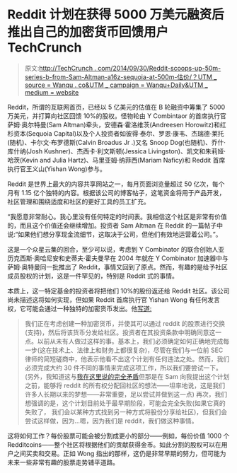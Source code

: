 # Reddit 计划在获得 5000 万美元融资后推出自己的加密货币回馈用户 TechCrunch

> 原文:[http://TechCrunch . com/2014/09/30/Reddit-scoops-up-50m-series-b-from-Sam-Altman-a16z-sequoia-at-500m-估价/？UTM _ source = Wanqu . co&UTM _ campaign = Wanqu+Daily&UTM _ medium = website](http://techcrunch.com/2014/09/30/reddit-scoops-up-50m-series-b-from-sam-altman-a16z-sequoia-at-500m-valuation/?utm_source=wanqu.co&utm_campaign=Wanqu+Daily&utm_medium=website)

Reddit，所谓的互联网首页，已经以 5 亿美元的估值在 B 轮融资中筹集了 5000 万美元，并打算向社区回馈 10%的股权。怪物轮由 Y Combintaor 的首席执行官萨姆·奥尔特曼(Sam Altman)牵头，安德森·霍洛维茨(Andreesen Horowitz)和红杉资本(Sequoia Capital)以及个人投资者如彼得·泰尔、罗恩·康韦、杰瑞德·莱托(随机)、卡尔文·布罗德斯(Calvin Broadus Jr .)又名 Snoop Dog(也随机)、乔什·库什纳(Josh Kushner)、杰西卡·利文斯顿(Jessica Livingston)、凯文和朱莉娅·哈茨(Kevin and Julia Hartz)、马里亚姆·纳菲西(Mariam Naficy)和 Reddit 首席执行官王义山(Yishan Wong)参与。

Reddit 是世界上最大的内容共享网站之一，每月页面浏览量超过 50 亿次，每个月有 1.15 亿个独特的内容。根据该公司的博客帖子，这笔资金将用于产品开发，社区管理和围绕适度和社区的更好工具的员工扩充。

“我愿意非常耐心。我心里没有任何特定的时间表。我相信这个社区是非常有价值的，而且这个价值还会继续增加。投资者 Sam Altman 在 Reddit 的一篇帖子中说:“如果他们想分享现金流细节，这取决于公司，但他们有效地运营着公司。”。

这是一个众星云集的回合，至少可以说，考虑到 Y Combinator 的联合创始人亚历克西斯·奥哈尼安和史蒂夫·霍夫曼早在 2004 年就在 Y Combinator 加速器中与萨姆·奥特曼同一批推出了 Reddit，事情又回到了原点。然而，有趣的是给予社区成员股权的计划，这是一件罕见的，特别是 Reddit 式的事情。

本质上，这一特定基金的投资者将把他们 10%的股份返还给 Reddit 社区。该公司尚未描述这将如何实现，但如果 Reddit 首席执行官 Yishan Wong 有任何发言权，它可能会通过一种独特的加密货币发出。他[写道:](https://www.reddit.com/r/blog/comments/2hwpmm/fundraising_for_reddit/ckwph30)

> 我们正在考虑创建一种加密货币，并使其可以通过 reddit 的股票进行交换(支持)，然后将该货币分发给社区。投资者在其投资条款中明确同意这一点。以前从未有人做过这样的事。基本上，我们必须确定如何正确地完成每一步(这在技术上、法律上和财务上都很复杂)，尽管在我们与一位前 SEC 律师的简短磋商中，他表示他看不出这个计划有任何违法之处。然而，我们必须完成大约 30 件不同的事情来完成这项工作，所以我们要尝试一下。
> (另外，我知道这与[我在这里说的完全矛盾](https://www.reddit.com/r/redditjobs/comments/2c9d61/cryptocurrency_engineer_redditcom_san_francisco/cjegpne)但那是在 Sam 向我提出这个计划之前，能够将 reddit 的所有权分配回社区的想法——坦率地说，这是我们许多人长期以来的梦想——非常重要，足以尝试并做到这一点)
> 再次，我们想强调的是，这个计划目前处于最早期阶段，可能会完全失败(如果它真的失败了， 我们会以某种方式找到另一种方式将股份分享给社区)，但我们会尝试这样做，因为…嗯，因为我们是 reddit，我们做这种事情。

这将如何工作？每份股票可能会被分割成更小的部分——例如，每份价值 1000 个 Redditcoins——整个社区将根据他们的贡献获得金币。如此分割的股权可以在用户之间买卖和交易。正如 Wong 指出的那样，这仍是非常早期的努力，但可能为未来一些非常有趣的股票走势铺平道路。